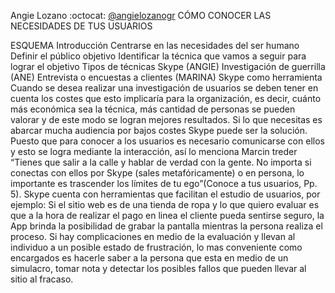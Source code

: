 Angie Lozano :octocat: [@angielozanogr](http://github.com/angielozanogr) 
CÓMO CONOCER LAS NECESIDADES DE TUS USUARIOS

ESQUEMA
Introducción
Centrarse en las necesidades del ser humano
Definir el público objetivo
Identificar la técnica que vamos a seguir para lograr el objetivo
Tipos de técnicas
Skype (ANGIE)
Investigación de guerrilla (ANE)
Entrevista o encuestas a clientes (MARINA)
Skype como herramienta 
Cuando se desea realizar una investigación de usuarios se deben tener en cuenta los costes que esto implicaría para la organización, es decir, cuánto más económica sea la técnica, más cantidad de personas se pueden valorar y de este modo se logran mejores resultados. 
Si lo que necesitas es abarcar mucha audiencia por bajos costes Skype puede ser la solución. Puesto que para conocer a los usuarios es necesario comunicarse con ellos y esto se logra mediante la interacción, así lo menciona Marcin treder “Tienes que salir a la calle y hablar de verdad con la gente. No importa si conectas con ellos por Skype (sales metafóricamente) o en persona, lo importante es trascender los límites de tu ego”(Conoce a tus usuarios, Pp. 5).
Skype cuenta con herramientas que facilitan el estudio de usuarios, por ejemplo: Si el sitio web es de una tienda de ropa y lo que quiero evaluar es que a la hora de realizar el pago en linea el cliente pueda sentirse seguro, la App brinda la posibilidad de grabar la pantalla mientras la persona realiza el proceso. Si hay complicaciones en medio de la evaluación y llevan al individuo a un posible estado de frustración, lo mas conveniente como encargados es hacerle saber a la persona que esta en medio de un simulacro, tomar nota y detectar los posibles fallos que pueden llevar al sitio al fracaso. 